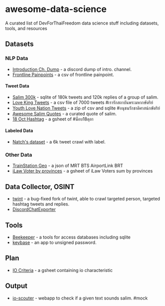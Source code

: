 # awesome-data-science
A curated list of DevForThaiFreedom data science stuff including datasets, tools, and resources 

## Datasets
### NLP Data
* [Introduction Ch. Dump](https://discord.com/channels/767276359373815809/767311934331813888/767801026698674198) - a discord dump of intro. channel.
* [Frontline Painpoints](https://discord.com/channels/767276359373815809/767311934331813888/767608522509647894) - a csv of frontline painpoint.

#### Tweet Data
* [Salim 300k](https://keybase.pub/nimmanarati/DevForThaiFreedom/salim_tweet/) - sqlite of 180k tweets and 120k replies of a group of salim.
* [Love King Tweets](https://discord.com/channels/767276359373815809/767311934331813888/768152289856192543) - a csv file of 7000 tweets #เรารักสถาบันพระมหากษัตริย์
* [Youth Love Nation Tweets](https://discord.com/channels/767276359373815809/767311934331813888/767822579582238751) - a zip of csv and sqlite #อนุชนรักชาติศาสน์กษัตริย์
* [Awesome Salim Quotes](https://github.com/narze/awesome-salim-quotes) - a curated quote of salim.
* [18 Oct Hashtag](https://discord.com/channels/767276359373815809/767311934331813888/767326422896214026) - a gsheet of #ม็อบ18ตุลา 


#### Labeled Data
* [Natch's dataset](https://docs.google.com/spreadsheets/d/1SSjqxU70WlA1Yh9xM29-dsuwUjkH_Z8345J3N-j2iWA/edit#gid=1934867166) - a 6k tweet crawl with label.


### Other Data
* [TrainStation Geo](https://discord.com/channels/767276359373815809/767311934331813888/767456138538123304) - a json of MRT BTS AirportLink BRT
* [iLaw Voter by provinces](https://drive.google.com/file/d/1TfEbpGSRmL2ajWNyT5_KUVbhxLIjqp5r/view) - a gsheet of iLaw Voters sum by provinces


## Data Collector, OSINT
* [twint](https://github.com/nimmanarati/twint/) - a bug-fixed fork of twint, able to crawl targeted person, targeted hashtag tweets and replies.
* [DiscordChatExporter](https://github.com/Tyrrrz/DiscordChatExporter)

## Tools
* [Beekeeper](https://www.beekeeperstudio.io/) - a tools for access databases including sqlite
* [keybase](https://keybase.io) - an app to unsigned password.


## Plan
* [IO Criteria](https://docs.google.com/spreadsheets/d/1-maSqkwuxWDObSF9D9S6MiafWA1e32piNgICL8144a8/edit#gid=288300224) - a gsheet containing io characteristic

## Output
* [io-scouter](https://io-scouter.herokuapp.com/) - webapp to check if a given text sounds salim. #mock

